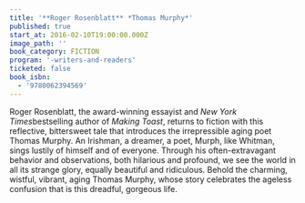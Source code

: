 ```yaml
---
title: '**Roger Rosenblatt** *Thomas Murphy*'
published: true
start_at: 2016-02-10T19:00:00.000Z
image_path: ''
book_category: FICTION
program: '-writers-and-readers'
ticketed: false
book_isbn:
  - '9780062394569'
---
```


Roger Rosenblatt, the award-winning essayist and *New York Times*bestselling author of *Making Toast*, returns to fiction with this reflective, bittersweet tale that introduces the irrepressible aging poet Thomas Murphy. An Irishman, a dreamer, a poet, Murph, like Whitman, sings lustily of himself and of everyone. Through his often-extravagant behavior and observations, both hilarious and profound, we see the world in all its strange glory, equally beautiful and ridiculous. Behold the charming, wistful, vibrant, aging Thomas Murphy, whose story celebrates the ageless confusion that is this dreadful, gorgeous life.